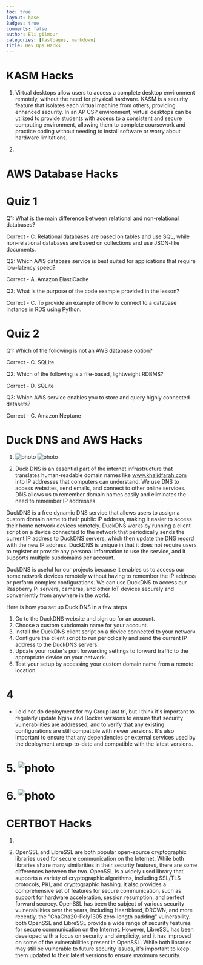 ```yaml
---
toc: true
layout: base
Badges: true
comments: false
author: Eli gilmour
categories: [fastpages, markdown]
title: Dev Ops Hacks
---
```


# KASM Hacks

1. Virtual desktops allow users to access a complete desktop environment remotely, without the need for physical hardware. KASM is a security feature that isolates each virtual machine from others, providing enhanced security. In an AP CSP environment, virtual desktops can be utilized to provide students with access to a consistent and secure computing environment, allowing them to complete coursework and practice coding without needing to install software or worry about hardware limitations.

2.  

# AWS Database Hacks

# Quiz 1

Q1: What is the main difference between relational and non-relational databases?

Correct - C. Relational databases are based on tables and use SQL, while non-relational databases are based on collections and use JSON-like documents.

Q2: Which AWS database service is best suited for applications that require low-latency speed?

Correct - A. Amazon ElastiCache

Q3: What is the purpose of the code example provided in the lesson?

Correct - C. To provide an example of how to connect to a database instance in RDS using Python.

# Quiz 2

Q1: Which of the following is not an AWS database option?

Correct - C. SQLite

Q2: Which of the following is a file-based, lightweight RDBMS?

Correct - D. SQLite

Q3: Which AWS service enables you to store and query highly connected datasets?

Correct - C. Amazon Neptune

# Duck DNS and AWS Hacks

1.  ![photo]({{site.baseurl}}/images/venn2.png)
    ![photo]({{site.baseurl}}/images/AWS.jpg)

2. Duck DNS is an essential part of the internet infrastructure that translates human-readable domain names like www.khalidfarah.com into IP addresses that computers can understand. We use DNS to access websites, send emails, and connect to other online services. DNS allows us to remember domain names easily and eliminates the need to remember IP addresses.

DuckDNS is a free dynamic DNS service that allows users to assign a custom domain name to their public IP address, making it easier to access their home network devices remotely. DuckDNS works by running a client script on a device connected to the network that periodically sends the current IP address to DuckDNS servers, which then update the DNS record with the new IP address. DuckDNS is unique in that it does not require users to register or provide any personal information to use the service, and it supports multiple subdomains per account.

DuckDNS is useful for our projects because it enables us to access our home network devices remotely without having to remember the IP address or perform complex configurations. We can use DuckDNS to access our Raspberry Pi servers, cameras, and other IoT devices securely and conveniently from anywhere in the world.

Here is how you set up Duck DNS in a few steps

1. Go to the DuckDNS website and sign up for an account.
2. Choose a custom subdomain name for your account.
3. Install the DuckDNS client script on a device connected to your network.
4. Configure the client script to run periodically and send the current IP address to the DuckDNS servers.
5. Update your router's port forwarding settings to forward traffic to the appropriate device on your network.
6. Test your setup by accessing your custom domain name from a remote location.

# 4
-  I did not do deployment for my Group last tri, but I think it's important to regularly update Nginx and Docker versions to ensure that security vulnerabilities are addressed, and to verify that any existing configurations are still compatible with newer versions. It's also important to ensure that any dependencies or external services used by the deployment are up-to-date and compatible with the latest versions.

# 5. ![photo]({{site.baseurl}}/images/venn.png)

# 6. ![photo]({{site.baseurl}}/images/quiz.png)

# CERTBOT Hacks

1. 

2. OpenSSL and LibreSSL are both popular open-source cryptographic libraries used for secure communication on the Internet. While both libraries share many similarities in their security features, there are some differences between the two. OpenSSL is a widely used library that supports a variety of cryptographic algorithms, including SSL/TLS protocols, PKI, and cryptographic hashing. It also provides a comprehensive set of features for secure communication, such as support for hardware acceleration, session resumption, and perfect forward secrecy. OpenSSL has been the subject of various security vulnerabilities over the years, including Heartbleed, DROWN, and more recently, the "ChaCha20-Poly1305 zero-length padding" vulnerability. both OpenSSL and LibreSSL provide a wide range of security features for secure communication on the Internet. However, LibreSSL has been developed with a focus on security and simplicity, and it has improved on some of the vulnerabilities present in OpenSSL. While both libraries may still be vulnerable to future security issues, it's important to keep them updated to their latest versions to ensure maximum security.

